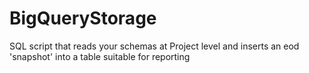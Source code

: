 # BigQueryStorage
SQL script that reads your schemas at Project level and inserts an eod 'snapshot' into a table suitable for reporting
